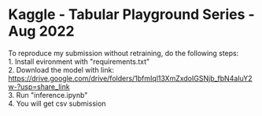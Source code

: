 # Kaggle - Tabular Playground Series - Aug 2022

To reproduce my submission without retraining, do the following steps:  
    1. Install evironment with "requirements.txt"  
    2. Download the model with link:  
    https://drive.google.com/drive/folders/1bfmIql13XmZxdoIGSNjb_fbN4aIuY2w-?usp=share_link  
    3. Run "inference.ipynb"  
    4. You will get csv submission

 
